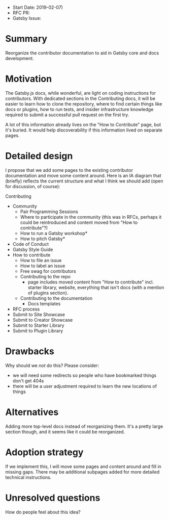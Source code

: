 - Start Date: 2019-02-07)
- RFC PR: 
- Gatsby Issue:

# Summary

Reorganize the contributor documentation to aid in Gatsby core and docs development.

# Motivation

The Gatsby.js docs, while wonderful, are light on coding instructions for contributors. With dedicated sections in the Contributing docs, it will be easier to learn how to clone the repository, where to find certain things like docs or plugins, how to run tests, and insider infrastructure knowledge required to submit a successful pull request on the first try.

A lot of this information already lives on the "How to Contribute" page, but it's buried. It would help discoverability if this information lived on separate pages.

# Detailed design

I propose that we add some pages to the existing contributor documentation and move some content around. Here is an IA diagram that (briefly) reflects the current structure and what I think we should add (open for discussion, of course):

Contributing
- Community
    - Pair Programming Sessions
    - Where to participate in the community (this was in RFCs, perhaps it could be reintroduced and content moved from "How to contribute"?)
    - How to run a Gatsby workshop*
    - How to pitch Gatsby*
- Code of Conduct
- Gatsby Style Guide
- How to contribute
    - How to file an issue
    - How to label an issue
    - Free swag for contributors
    - Contributing to the repo
        - page includes moved content from "How to contribute" incl. starter library, website, everything that isn't docs (with a mention of plugins section).
    - Contributing to the documentation
        - Docs templates
- RFC process
- Submit to Site Showcase
- Submit to Creator Showcase
- Submit to Starter Library
- Submit to Plugin Library

# Drawbacks

Why should we *not* do this? Please consider:

- we will need some redirects so people who have bookmarked things don't get 404s
- there will be a user adjustment required to learn the new locations of things

# Alternatives

Adding more top-level docs instead of reorganizing them. It's a pretty large section though, and it seems like it could be reorganized.

# Adoption strategy

If we implement this, I will move some pages and content around and fill in missing gaps. There may be additional subpages added for more detailed technical instructions.

# Unresolved questions

How do people feel about this idea? 
